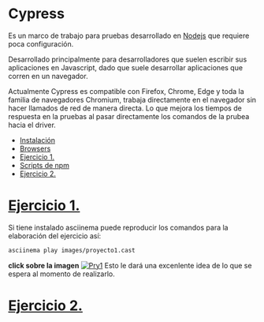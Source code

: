 # Cypress

Es un marco de trabajo para pruebas desarrollado en [Nodejs]() que requiere poca configuración.

Desarrollado principalmente para desarrolladores que suelen escribir sus aplicaciones en Javascript, dado que suele desarrollar aplicaciones que corren en un navegador.

Actualmente Cypress es compatible con Firefox, Chrome, Edge y toda la familia de navegadores Chromium, trabaja directamente en el navegador sin hacer llamados de red de manera directa. Lo que mejora los tiempos de respuesta en la pruebas al pasar directamente los comandos de la prubea hacia el driver.

- [Instalación](Instalacion.md)
- [Browsers](browser.md)
- [Ejercicio 1.](#ejercicio-1)
- [Scripts de npm](npmscripts.md)
- [Ejercicio 2.](#ejercicio-2)
  
# [Ejercicio 1.](ejercicios/Ex1.md)

Si tiene instalado asciinema puede reproducir los comandos para la elaboración del ejercicio así:

```bash
asciinema play images/proyecto1.cast
```
**click sobre la imagen**
[![Pry1](https://asciinema.org/a/430498.png)](https://asciinema.org/a/430498?autoplay=1)
Esto le dará una excenlente idea de lo que se espera al momento de realizarlo.

# [Ejercicio 2.](ejercicios/Ex2.md)